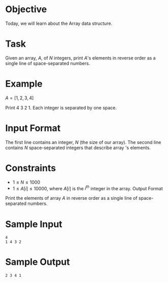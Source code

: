 # Objective

Today, we will learn about the Array data structure. 

# Task

Given an array, $A$, of $N$ integers, print $A$'s elements in reverse order as a single line of space-separated numbers.

# Example

$A=[1,2,3,4]$

Print 4 3 2 1. Each integer is separated by one space.

# Input Format

The first line contains an integer, $N$ (the size of our array).
The second line contains $N$ space-separated integers that describe array 's elements.

# Constraints

* $1 \leq N \leq 1000$
* $1 \leq A[i] \leq 10000$, where $A[i]$ is the $i^{th}$ integer in the array.
Output Format

Print the elements of array $A$ in reverse order as a single line of space-separated numbers.

# Sample Input

```
4
1 4 3 2
```

# Sample Output

```
2 3 4 1
```

